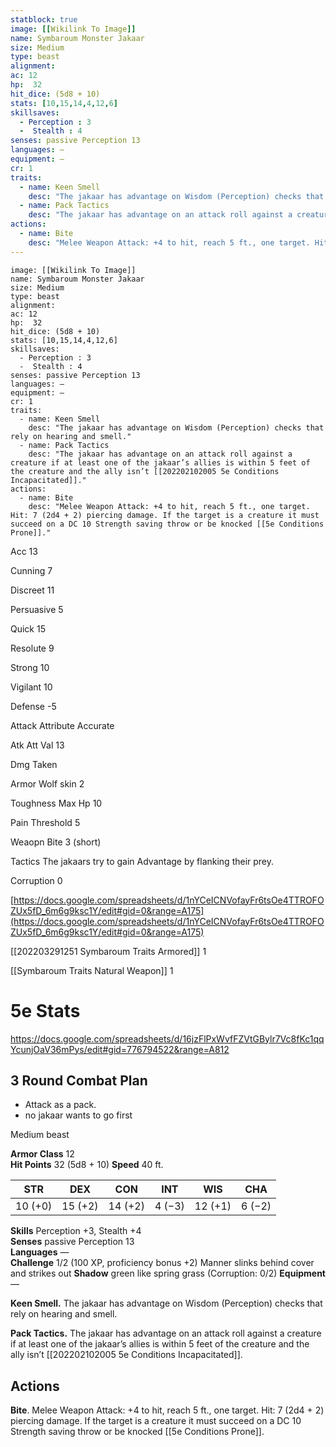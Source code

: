 ```yaml
---
statblock: true
image: [[Wikilink To Image]]
name: Symbaroum Monster Jakaar
size: Medium
type: beast
alignment:
ac: 12
hp:  32
hit_dice: (5d8 + 10)
stats: [10,15,14,4,12,6]
skillsaves:
  - Perception : 3
  -  Stealth : 4
senses: passive Perception 13
languages: —
equipment: —
cr: 1
traits:
  - name: Keen Smell
    desc: "The jakaar has advantage on Wisdom (Perception) checks that rely on hearing and smell."
  - name: Pack Tactics
    desc: "The jakaar has advantage on an attack roll against a creature if at least one of the jakaar’s allies is within 5 feet of the creature and the ally isn’t [[202202102005 5e Conditions  Incapacitated]]."
actions:
  - name: Bite
    desc: "Melee Weapon Attack: +4 to hit, reach 5 ft., one target. Hit: 7 (2d4 + 2) piercing damage. If the target is a creature it must succeed on a DC 10 Strength saving throw or be knocked [[5e Conditions Prone]]."
---
```

```statblock
image: [[Wikilink To Image]]
name: Symbaroum Monster Jakaar
size: Medium
type: beast
alignment:
ac: 12
hp:  32
hit_dice: (5d8 + 10)
stats: [10,15,14,4,12,6]
skillsaves:
  - Perception : 3
  -  Stealth : 4
senses: passive Perception 13
languages: —
equipment: —
cr: 1
traits:
  - name: Keen Smell
    desc: "The jakaar has advantage on Wisdom (Perception) checks that rely on hearing and smell."
  - name: Pack Tactics
    desc: "The jakaar has advantage on an attack roll against a creature if at least one of the jakaar’s allies is within 5 feet of the creature and the ally isn’t [[202202102005 5e Conditions  Incapacitated]]."
actions:
  - name: Bite
    desc: "Melee Weapon Attack: +4 to hit, reach 5 ft., one target. Hit: 7 (2d4 + 2) piercing damage. If the target is a creature it must succeed on a DC 10 Strength saving throw or be knocked [[5e Conditions Prone]]."
```
Acc 13

Cunning 7

Discreet 11

Persuasive 5

Quick 15

Resolute 9

Strong 10

Vigilant 10

Defense -5

Attack Attribute Accurate

Atk Att Val 13

Dmg Taken

Armor Wolf skin 2

Toughness Max Hp 10

Pain Threshold 5

Weaopn Bite 3 (short)

Tactics The jakaars try to gain Advantage by flanking their prey.

Corruption 0

[https://docs.google.com/spreadsheets/d/1nYCeICNVofayFr6tsOe4TTROFOZUx5fD_6m6g9ksc1Y/edit#gid=0&range=A175](https://docs.google.com/spreadsheets/d/1nYCeICNVofayFr6tsOe4TTROFOZUx5fD_6m6g9ksc1Y/edit#gid=0&range=A175)

[[202203291251 Symbaroum Traits Armored]] 1

[[Symbaroum Traits Natural Weapon]] 1

# 5e Stats 
https://docs.google.com/spreadsheets/d/16jzFlPxWvfFZVtGBylr7Vc8fKc1qqYcunjOaV36mPys/edit#gid=776794522&range=A812
## 3 Round Combat Plan
 - Attack as a pack.
 - no jakaar wants to go first

Medium beast
 
**Armor Class** 12  
**Hit Points** 32 (5d8 + 10) 
**Speed** 40 ft.

| STR     | DEX     | CON     | INT    | WIS     | CHA    |
| ------- | ------- | ------- | ------ | ------- | ------ |
| 10 (+0) | 15 (+2) | 14 (+2) | 4 (−3) | 12 (+1) | 6 (−2) |


**Skills** Perception +3, Stealth +4  
**Senses** passive Perception 13  
**Languages** —  
**Challenge** 1/2 (100 XP, proficiency bonus +2) 
Manner slinks behind cover and strikes out 
**Shadow** green like spring grass (Corruption: 0/2) 
**Equipment** —

 **Keen Smell.** The jakaar has advantage on Wisdom (Perception) checks that rely on hearing and smell.

**Pack Tactics.** The jakaar has advantage on an attack roll against a creature if at least one of the jakaar’s allies is within 5 feet of the creature and the ally isn’t [[202202102005 5e Conditions  Incapacitated]].

## Actions

**Bite**. Melee Weapon Attack: +4 to hit, reach 5 ft., one target. Hit: 7 (2d4 + 2) piercing damage. If the target is a creature it must succeed on a DC 10 Strength saving throw or be knocked [[5e Conditions Prone]].


